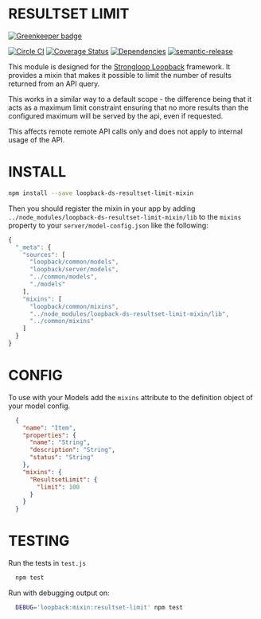 RESULTSET LIMIT
=============

[![Greenkeeper badge](https://badges.greenkeeper.io/fullcube/loopback-ds-resultset-limit-mixin.svg)](https://greenkeeper.io/)

[![Circle CI](https://circleci.com/gh/fullcube/loopback-ds-resultset-limit-mixin.svg?style=svg)](https://circleci.com/gh/fullcube/loopback-ds-resultset-limit-mixin) [![Coverage Status](https://coveralls.io/repos/fullcube/loopback-ds-resultset-limit-mixin/badge.svg?branch=forEachAsync&service=github)](https://coveralls.io/github/fullcube/loopback-ds-resultset-limit-mixin?branch=forEachAsync) [![Dependencies](http://img.shields.io/david/fullcube/loopback-ds-resultset-limit-mixin.svg?style=flat)](https://david-dm.org/fullcube/loopback-ds-resultset-limit-mixin) [![semantic-release](https://img.shields.io/badge/%20%20%F0%9F%93%A6%F0%9F%9A%80-semantic--release-e10079.svg)](https://github.com/semantic-release/semantic-release)

This module is designed for the [Strongloop Loopback](https://github.com/strongloop/loopback) framework. It provides a mixin that makes it possible to limit the number of results returned from an API query.

This works in a similar way to a default scope - the difference being that it acts as a maximum limit constraint ensuring that no more results than the configured maximum will be served by the api, even if requested.

This affects remote remote API calls only and does not apply to internal usage of the API.


INSTALL
=============

```bash
npm install --save loopback-ds-resultset-limit-mixin
```

Then you should register the mixin in your app by adding `../node_modules/loopback-ds-resultset-limit-mixin/lib` to the `mixins` property to your `server/model-config.json` like the following:
```js
{
  "_meta": {
    "sources": [
      "loopback/common/models",
      "loopback/server/models",
      "../common/models",
      "./models"
    ],
    "mixins": [
      "loopback/common/mixins",
      "../node_modules/loopback-ds-resultset-limit-mixin/lib",
      "../common/mixins"
    ]
  }
}

```

CONFIG
=============

To use with your Models add the `mixins` attribute to the definition object of your model config.

```json
  {
    "name": "Item",
    "properties": {
      "name": "String",
      "description": "String",
      "status": "String"
    },
    "mixins": {
      "ResultsetLimit": {
        "limit": 100
      }
    }
  }
```

TESTING
=============

Run the tests in `test.js`

```bash
  npm test
```

Run with debugging output on:

```bash
  DEBUG='loopback:mixin:resultset-limit' npm test
```
